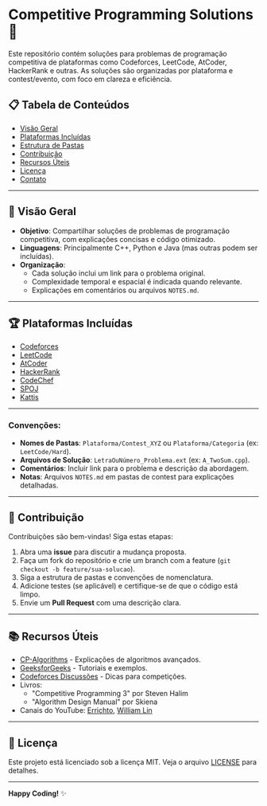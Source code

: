 # Competitive Programming Solutions 🚀

Este repositório contém soluções para problemas de programação competitiva de plataformas como Codeforces, LeetCode, AtCoder, HackerRank e outras. As soluções são organizadas por plataforma e contest/evento, com foco em clareza e eficiência.

## 📋 Tabela de Conteúdos
- [Visão Geral](#-visão-geral)
- [Plataformas Incluídas](#-plataformas-incluídas)
- [Estrutura de Pastas](#-estrutura-de-pastas)
- [Contribuição](#-contribuição)
- [Recursos Úteis](#-recursos-úteis)
- [Licença](#-licença)
- [Contato](#-contato)

---

## 🧠 Visão Geral
- **Objetivo**: Compartilhar soluções de problemas de programação competitiva, com explicações concisas e código otimizado.
- **Linguagens**: Principalmente C++, Python e Java (mas outras podem ser incluídas).
- **Organização**: 
  - Cada solução inclui um link para o problema original.
  - Complexidade temporal e espacial é indicada quando relevante.
  - Explicações em comentários ou arquivos `NOTES.md`.

---

## 🏆 Plataformas Incluídas
- [Codeforces](https://codeforces.com/)
- [LeetCode](https://leetcode.com/)
- [AtCoder](https://atcoder.jp/)
- [HackerRank](https://www.hackerrank.com/)
- [CodeChef](https://www.codechef.com/)
- [SPOJ](https://www.spoj.com/)
- [Kattis](https://open.kattis.com/)

---

### Convenções:
- **Nomes de Pastas**: `Plataforma/Contest_XYZ` ou `Plataforma/Categoria` (ex: `LeetCode/Hard`).
- **Arquivos de Solução**: `LetraOuNúmero_Problema.ext` (ex: `A_TwoSum.cpp`).
- **Comentários**: Incluir link para o problema e descrição da abordagem.
- **Notas**: Arquivos `NOTES.md` em pastas de contest para explicações detalhadas.

---

## 🤝 Contribuição
Contribuições são bem-vindas! Siga estas etapas:
1. Abra uma **issue** para discutir a mudança proposta.
2. Faça um fork do repositório e crie um branch com a feature (`git checkout -b feature/sua-solucao`).
3. Siga a estrutura de pastas e convenções de nomenclatura.
4. Adicione testes (se aplicável) e certifique-se de que o código está limpo.
5. Envie um **Pull Request** com uma descrição clara.

---

## 📚 Recursos Úteis
- [CP-Algorithms](https://cp-algorithms.com/) - Explicações de algoritmos avançados.
- [GeeksforGeeks](https://www.geeksforgeeks.org/) - Tutoriais e exemplos.
- [Codeforces Discussões](https://codeforces.com/blog/entry/23054) - Dicas para competições.
- Livros: 
  - "Competitive Programming 3" por Steven Halim
  - "Algorithm Design Manual" por Skiena
- Canais do YouTube: [Errichto](https://www.youtube.com/c/Errichto), [William Lin](https://www.youtube.com/c/williamlin24)

---

## 📜 Licença
Este projeto está licenciado sob a licença MIT. Veja o arquivo [LICENSE](LICENSE) para detalhes.

---

**Happy Coding!** ✨